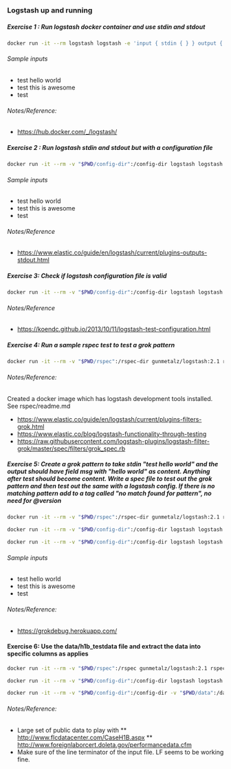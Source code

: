 ### Logstash up and running

##### Exercise 1 : Run logstash docker container and use stdin and stdout

```sh
docker run -it --rm logstash logstash -e 'input { stdin { } } output { stdout { } }'
```

###### Sample inputs
* test hello world
* test this is awesome
* test

###### Notes/Reference:
* https://hub.docker.com/_/logstash/

##### Exercise 2 : Run logstash stdin and stdout but with a configuration file
```sh
docker run -it --rm -v "$PWD/config-dir":/config-dir logstash logstash -f /config-dir/logstash-2.conf
```

###### Sample inputs
* test hello world
* test this is awesome
* test

###### Notes/Reference
* https://www.elastic.co/guide/en/logstash/current/plugins-outputs-stdout.html


##### Exercise 3: Check if logstash configuration file is valid
```sh
docker run -it --rm -v "$PWD/config-dir":/config-dir logstash logstash --configtest --config /config-dir/logstash-3.conf
```

###### Notes/Reference
* https://koendc.github.io/2013/10/11/logstash-test-configuration.html

##### Exercise 4: Run a sample rspec test to test a grok pattern
```sh
docker run -it --rm -v "$PWD/rspec":/rspec-dir gunmetalz/logstash:2.1 rspec /rspec-dir/logstash-rspec-4.rb
```
###### Notes/Reference:
Created a docker image which has logstash development tools installed. See rspec/readme.md

* https://www.elastic.co/guide/en/logstash/current/plugins-filters-grok.html
* https://www.elastic.co/blog/logstash-functionality-through-testing
* https://raw.githubusercontent.com/logstash-plugins/logstash-filter-grok/master/spec/filters/grok_spec.rb

##### Exercise 5: Create a grok pattern to take stdin "test hello world" and the output should have field msg with "hello world" as content. Anything after test should become content. Write a spec file to test out the grok pattern and then test out the same with a logstash config. If there is no matching pattern add to a tag called "no match found for pattern", no need for @version

```sh
docker run -it --rm -v "$PWD/rspec":/rspec-dir gunmetalz/logstash:2.1 rspec /rspec-dir/logstash-rspec-5.rb

docker run -it --rm -v "$PWD/config-dir":/config-dir logstash logstash --configtest --config /config-dir/logstash-5.conf

docker run -it --rm -v "$PWD/config-dir":/config-dir logstash logstash -f /config-dir/logstash-5.conf
```
###### Sample inputs
* test hello world
* test this is awesome
* test

###### Notes/Reference:
* https://grokdebug.herokuapp.com/

#### Exercise 6: Use the data/h1b_testdata file and extract the data into specific columns as applies
```sh
docker run -it --rm -v "$PWD/rspec":/rspec gunmetalz/logstash:2.1 rspec /rspec/logstash-rspec-6.rb

docker run -it --rm -v "$PWD/config-dir":/config-dir logstash logstash --configtest --config /config-dir/logstash-6.conf

docker run -it --rm -v "$PWD/config-dir":/config-dir -v "$PWD/data":/data-dir logstash logstash -f /config-dir/logstash-6.conf
```

###### Notes/Reference:
* Large set of public data to play with
** http://www.flcdatacenter.com/CaseH1B.aspx
** http://www.foreignlaborcert.doleta.gov/performancedata.cfm
* Make sure of the line terminator of the input file. LF seems to be working fine.
